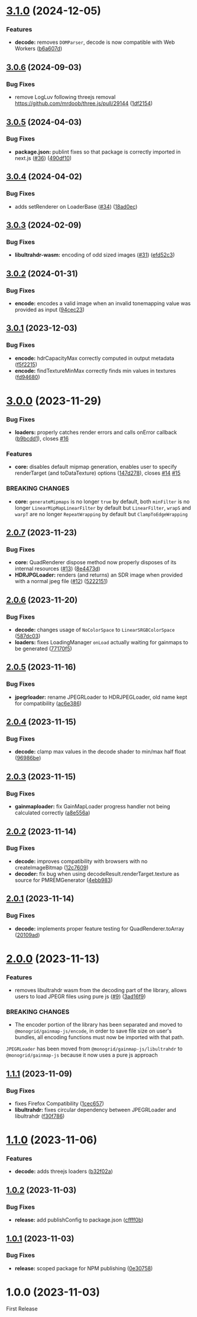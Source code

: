 # [3.1.0](https://github.com/MONOGRID/gainmap-js/compare/v3.0.6...v3.1.0) (2024-12-05)


### Features

* **decode:** removes `DOMParser`, decode is now compatible with Web Workers ([b6a607d](https://github.com/MONOGRID/gainmap-js/commit/b6a607d1be3e7e86524e059c9eb61c8ee2a9e6f7))

## [3.0.6](https://github.com/MONOGRID/gainmap-js/compare/v3.0.5...v3.0.6) (2024-09-03)


### Bug Fixes

* remove LogLuv following threejs removal https://github.com/mrdoob/three.js/pull/29144 ([1df2154](https://github.com/MONOGRID/gainmap-js/commit/1df2154dce59aff39439eb4974c42b55eddc862b))

## [3.0.5](https://github.com/MONOGRID/gainmap-js/compare/v3.0.4...v3.0.5) (2024-04-03)


### Bug Fixes

* **package.json:** publint fixes so that package is correctly imported in next.js ([#36](https://github.com/MONOGRID/gainmap-js/issues/36)) ([490df10](https://github.com/MONOGRID/gainmap-js/commit/490df10f401a82267595dd9e161cc6a0bbce3d94))

## [3.0.4](https://github.com/MONOGRID/gainmap-js/compare/v3.0.3...v3.0.4) (2024-04-02)


### Bug Fixes

* adds setRenderer on LoaderBase ([#34](https://github.com/MONOGRID/gainmap-js/issues/34)) ([18ad0ec](https://github.com/MONOGRID/gainmap-js/commit/18ad0eca49d95685b7f78fc4137f4aaf1338e782))

## [3.0.3](https://github.com/MONOGRID/gainmap-js/compare/v3.0.2...v3.0.3) (2024-02-09)


### Bug Fixes

* **libultrahdr-wasm:** encoding of odd sized images ([#31](https://github.com/MONOGRID/gainmap-js/issues/31)) ([efd52c3](https://github.com/MONOGRID/gainmap-js/commit/efd52c385387d2575c161e243b07369100e8e349))

## [3.0.2](https://github.com/MONOGRID/gainmap-js/compare/v3.0.1...v3.0.2) (2024-01-31)


### Bug Fixes

* **encode:** encodes a valid image when an invalid tonemapping value was provided as input ([94cec23](https://github.com/MONOGRID/gainmap-js/commit/94cec2363aa0dcb3cc46fca048c68ed7e555ebd0))

## [3.0.1](https://github.com/MONOGRID/gainmap-js/compare/v3.0.0...v3.0.1) (2023-12-03)


### Bug Fixes

* **encode:**  hdrCapacityMax correctly computed in output metadata ([f5f2215](https://github.com/MONOGRID/gainmap-js/commit/f5f22152eb236831cb9f23646445e6459be18285))
* **encode:** findTextureMinMax correctly finds min values in textures ([fd94680](https://github.com/MONOGRID/gainmap-js/commit/fd94680a76fdb04b5aa85b4210f3aec21b45a727))

# [3.0.0](https://github.com/MONOGRID/gainmap-js/compare/v2.0.7...v3.0.0) (2023-11-29)


### Bug Fixes

* **loaders:** properly catches render errors and calls onError callback ([b9bcdd1](https://github.com/MONOGRID/gainmap-js/commit/b9bcdd127576fa61c6ee92c876f4845cd80b4d34)), closes [#16](https://github.com/MONOGRID/gainmap-js/issues/16)


### Features

* **core:** disables default mipmap generation, enables user to specify renderTarget (and toDataTexture) options ([147d278](https://github.com/MONOGRID/gainmap-js/commit/147d2783224cb0a2039d762abf4e4b972b0e86da)), closes [#14](https://github.com/MONOGRID/gainmap-js/issues/14) [#15](https://github.com/MONOGRID/gainmap-js/issues/15)


### BREAKING CHANGES

* **core:** `generateMipmaps` is no longer `true` by default, both `minFilter` is  no longer `LinearMipMapLinearFilter` by default but `LinearFilter`, `wrapS` and `warpT` are no longer `RepeatWrapping` by default but `ClampToEdgeWrapping`

## [2.0.7](https://github.com/MONOGRID/gainmap-js/compare/v2.0.6...v2.0.7) (2023-11-23)


### Bug Fixes

* **core:** QuadRenderer dispose method now properly disposes of its internal resources ([#13](https://github.com/MONOGRID/gainmap-js/issues/13)) ([8e4473d](https://github.com/MONOGRID/gainmap-js/commit/8e4473da77732080de24f98dd271fecda06f9e53))
* **HDRJPGLoader:** renders (and returns) an SDR image when provided with a normal jpeg file ([#12](https://github.com/MONOGRID/gainmap-js/issues/12)) ([5222151](https://github.com/MONOGRID/gainmap-js/commit/5222151e6b5c95df79f1c4085cf36f30bd9c2dc4))

## [2.0.6](https://github.com/MONOGRID/gainmap-js/compare/v2.0.5...v2.0.6) (2023-11-20)


### Bug Fixes

* **decode:** changes usage of `NoColorSpace` to `LinearSRGBColorSpace` ([587dc03](https://github.com/MONOGRID/gainmap-js/commit/587dc0377876533b18b506516d8757e04e830c62))
* **loaders:** fixes LoadingManager `onLoad` actually waiting for gainmaps to be generated ([77170f5](https://github.com/MONOGRID/gainmap-js/commit/77170f57c5ad277d3e97d1236ab93a29106c4a99))

## [2.0.5](https://github.com/MONOGRID/gainmap-js/compare/v2.0.4...v2.0.5) (2023-11-16)


### Bug Fixes

* **jpegrloader:** rename JPEGRLoader to HDRJPEGLoader, old name kept for compatibility ([ac6e386](https://github.com/MONOGRID/gainmap-js/commit/ac6e38610886b7adec5806a7ad301bff1ec00d62))

## [2.0.4](https://github.com/MONOGRID/gainmap-js/compare/v2.0.3...v2.0.4) (2023-11-15)


### Bug Fixes

* **decode:** clamp max values in the decode shader to min/max half float ([96986be](https://github.com/MONOGRID/gainmap-js/commit/96986be23dd95825d19fac3b3de520d59d8ad936))

## [2.0.3](https://github.com/MONOGRID/gainmap-js/compare/v2.0.2...v2.0.3) (2023-11-15)


### Bug Fixes

* **gainmaploader:** fix GainMapLoader progress handler not being calculated correctly ([a8e556a](https://github.com/MONOGRID/gainmap-js/commit/a8e556ab1d465a9bd705960d175464cf8d434ea1))

## [2.0.2](https://github.com/MONOGRID/gainmap-js/compare/v2.0.1...v2.0.2) (2023-11-14)


### Bug Fixes

* **decode:** improves compatibility with browsers with no createImageBitmap ([12c7609](https://github.com/MONOGRID/gainmap-js/commit/12c7609ee815a460f95419aab328b412e759f012))
* **decoder:** fix bug when using decodeResult.renderTarget.texture as source for PMREMGenerator ([4ebb983](https://github.com/MONOGRID/gainmap-js/commit/4ebb983d5bbc7f524e4b1231f630e3714cf1f870))

## [2.0.1](https://github.com/MONOGRID/gainmap-js/compare/v2.0.0...v2.0.1) (2023-11-14)


### Bug Fixes

* **decode:** implements proper feature testing for QuadRenderer.toArray ([20109ad](https://github.com/MONOGRID/gainmap-js/commit/20109ad31977124c1169f096e8ccd36628599f89))

# [2.0.0](https://github.com/MONOGRID/gainmap-js/compare/v1.1.1...v2.0.0) (2023-11-13)


### Features

* removes libultrahdr wasm from the decoding part of the library, allows users to load JPEGR files using pure js ([#9](https://github.com/MONOGRID/gainmap-js/issues/9)) ([3ad16f9](https://github.com/MONOGRID/gainmap-js/commit/3ad16f97fec6040fdfdfb4cd5e71b1ac8e504e28))


### BREAKING CHANGES

* The encoder portion of the library has been separated and moved to `@monogrid/gainmap-js/encode`, in order to save file size on user's bundles, all encoding functions must now be imported with that path.

`JPEGRLoader` has been moved from `@monogrid/gainmap-js/libultrahdr` to `@monogrid/gainmap-js` because it now uses a pure js approach

## [1.1.1](https://github.com/MONOGRID/gainmap-js/compare/v1.1.0...v1.1.1) (2023-11-09)


### Bug Fixes

* fixes Firefox Compatibility ([1cec657](https://github.com/MONOGRID/gainmap-js/commit/1cec65708127b6fd064277f4f923fc0f65610fa2))
* **libultrahdr:** fixes circular dependency between JPEGRLoader and libultrahdr ([f30f786](https://github.com/MONOGRID/gainmap-js/commit/f30f7865fb27a601635168b8a104a9935653e758))

# [1.1.0](https://github.com/MONOGRID/gainmap-js/compare/v1.0.2...v1.1.0) (2023-11-06)


### Features

* **decode:** adds threejs loaders ([b32f02a](https://github.com/MONOGRID/gainmap-js/commit/b32f02a09d20fbd9d17b35c65cf4dba8aafc9ed5))

## [1.0.2](https://github.com/MONOGRID/gainmap-js/compare/v1.0.1...v1.0.2) (2023-11-03)


### Bug Fixes

* **release:** add publishConfig to package.json ([cffff0b](https://github.com/MONOGRID/gainmap-js/commit/cffff0b31050ab54040922748b82d97e6aa820a3))

## [1.0.1](https://github.com/MONOGRID/gainmap-js/compare/v1.0.0...v1.0.1) (2023-11-03)


### Bug Fixes

* **release:** scoped package for NPM publishing ([0e30758](https://github.com/MONOGRID/gainmap-js/commit/0e307589e51dd05e160062f2ae78fc746cbdf5aa))

# 1.0.0 (2023-11-03)

First Release
